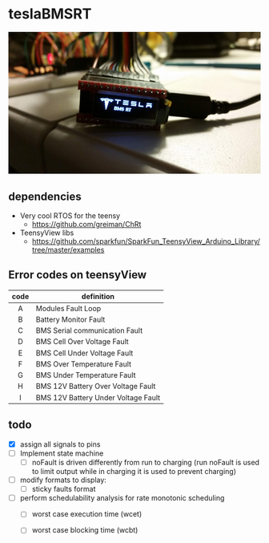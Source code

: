 # teslaBMSRT

![Tesla BMS RT](misc/20190319_221311.jpg)

## dependencies
- Very cool RTOS for the teensy
	- https://github.com/greiman/ChRt
- TeensyView libs
	- https://github.com/sparkfun/SparkFun_TeensyView_Arduino_Library/tree/master/examples
	
## Error codes on teensyView

| code | definition | 
|:----:|------------|
| A | Modules Fault Loop |
| B | Battery Monitor Fault |
| C | BMS Serial communication Fault |
| D | BMS Cell Over Voltage Fault |
| E | BMS Cell Under Voltage Fault |
| F | BMS Over Temperature Fault |
| G | BMS Under Temperature Fault |
| H | BMS 12V Battery Over Voltage Fault |
| I | BMS 12V Battery Under Voltage Fault |
	
## todo
- [X] assign all signals to pins
- [ ] Implement state machine
	- [ ] noFault is driven differently from run to charging (run noFault is used to limit output while in charging it is used to prevent charging)
- [ ] modify formats to display:
	- [ ] sticky faults format
- [ ] perform schedulability analysis for rate monotonic scheduling
	- [ ] worst case execution time (wcet)
	- [ ] worst case blocking time (wcbt)
	
